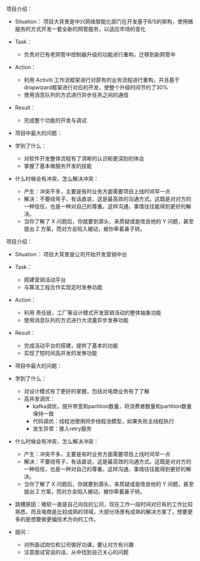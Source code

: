 项目介绍：
- Situation：
  项目大背景是中兴网络智能化部门在开发基于B/S的架构，使用微服务的方式开发一套全新的网管服务，以适应市场的变化
- Task：
  - 负责对已有老网管中控制器升级的功能进行重构，迁移到新网管中
- Action：
  - 利用 Activiti 工作流框架进行对原有的业务流程进行重构，并且基于dropwizard框架进行对应的开发，使整个升级时间节约了30%
  - 使用消息队列的方式进行异步任务之间的通信
- Result：
  - 完成整个功能的开发与调试
  
- 项目中最大的问题：
- 学到了什么：
  - 对软件开发整体流程有了清晰的认识和更深刻的体会
  - 掌握了基本微服务开发的技能
- 什么时候会有冲突，怎么解决冲突：
  - 产生：冲突不多，主要是有时业务方面需要项目上线时间早一点
  - 解决：不要绕弯子，有话直说，这是最高效的沟通方式。这既是对对方的一种信任，也是一种对自己的尊重。这样沟通，事情往往能得到更好的解决。
  - 当你了解了 X 问题后，你就要到源头，来质疑或是改良他的 Y 问题，甚至提出 Z 方案，而对方会陷入被动，被你牵着鼻子转。

项目介绍：
- Situation：
  项目大背景是公司开始开发营销中台
- Task：
  - 搭建营销活动平台
  - 与算法工程合作实现定时发券功能
- Action：
  - 利用 责任链，工厂等设计模式开发营销活动的整体抽象功能
  - 使用消息队列的方式进行大流量异步发券功能
- Result：
  - 完成活动平台的搭建，提供了基本的功能
  - 实现了短时间高并发的发券功能
  
- 项目中最大的问题：
- 学到了什么：
  - 对设计模式有了更好的掌握，包括对电商业务有了了解
  - 高并发调优：
    - kafka调优，提升带宽和partition数量，将消费者数量和partition数量保持一致
    - 代码调优：线程池使用同步线程池模型，如果失败主线程执行
    - 发生异常：接入retry服务
- 什么时候会有冲突，怎么解决冲突：
  - 产生：冲突不多，主要是有时业务方面需要项目上线时间早一点
  - 解决：不要绕弯子，有话直说，这是最高效的沟通方式。这既是对对方的一种信任，也是一种对自己的尊重。这样沟通，事情往往能得到更好的解决。
  - 当你了解了 X 问题后，你就要到源头，来质疑或是改良他的 Y 问题，甚至提出 Z 方案，而对方会陷入被动，被你牵着鼻子转。

- 跳槽原因：微软一直是自己向往的公司，现在工作一段时间对已有的工作比较熟悉，而且电商是比较成熟的领域，大部分场景有成熟的解决方案了，想要更多的是想要做更偏技术方向的工作。

- 提问：
  - 对所面试岗位和公司做好功课，要让对方有兴趣
  - 注意面试官说的话，从中找到自己关心的问题